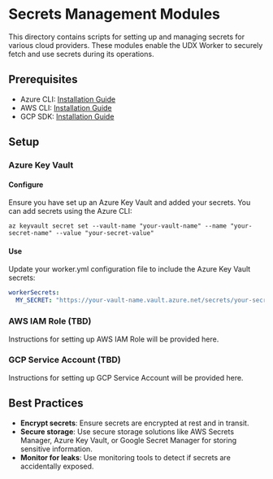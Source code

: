 # Secrets Management Modules

This directory contains scripts for setting up and managing secrets for various cloud providers. These modules enable the UDX Worker to securely fetch and use secrets during its operations.

## Prerequisites

- Azure CLI: [Installation Guide](https://docs.microsoft.com/en-us/cli/azure/install-azure-cli)
- AWS CLI: [Installation Guide](https://docs.aws.amazon.com/cli/latest/userguide/install-cliv2.html)
- GCP SDK: [Installation Guide](https://cloud.google.com/sdk/docs/install)

## Setup

### Azure Key Vault

#### Configure

Ensure you have set up an Azure Key Vault and added your secrets. You can add secrets using the Azure CLI:

```shell
az keyvault secret set --vault-name "your-vault-name" --name "your-secret-name" --value "your-secret-value"
```

#### Use

Update your worker.yml configuration file to include the Azure Key Vault secrets:

```yaml
workerSecrets:
  MY_SECRET: "https://your-vault-name.vault.azure.net/secrets/your-secret-name"
```

### AWS IAM Role (TBD)

Instructions for setting up AWS IAM Role will be provided here.

### GCP Service Account (TBD)

Instructions for setting up GCP Service Account will be provided here.

## Best Practices

- **Encrypt secrets**: Ensure secrets are encrypted at rest and in transit.
- **Secure storage**: Use secure storage solutions like AWS Secrets Manager, Azure Key Vault, or Google Secret Manager for storing sensitive information.
- **Monitor for leaks**: Use monitoring tools to detect if secrets are accidentally exposed.
